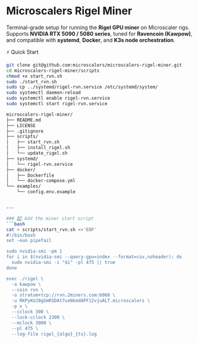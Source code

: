 # Microscalers Rigel Miner

Terminal-grade setup for running the **Rigel GPU miner** on Microscaler rigs.  
Supports **NVIDIA RTX 5090 / 5080 series**, tuned for **Ravencoin (Kawpow)**, and compatible with **systemd**, **Docker**, and **K3s node orchestration**.

⚡ Quick Start

```bash
git clone git@github.com:microscalers/microscalers-rigel-miner.git
cd microscalers-rigel-miner/scripts
chmod +x start_rvn.sh
sudo ./start_rvn.sh
sudo cp ../systemd/rigel-rvn.service /etc/systemd/system/
sudo systemctl daemon-reload
sudo systemctl enable rigel-rvn.service
sudo systemctl start rigel-rvn.service

microscalers-rigel-miner/
├── README.md
├── LICENSE
├── .gitignore
├── scripts/
│   ├── start_rvn.sh
│   ├── install_rigel.sh
│   └── update_rigel.sh
├── systemd/
│   └── rigel-rvn.service
├── docker/
│   ├── Dockerfile
│   └── docker-compose.yml
└── examples/
    └── config.env.example


---

### 2️⃣ Add the miner start script
```bash
cat > scripts/start_rvn.sh <<'EOF'
#!/bin/bash
set -euo pipefail

sudo nvidia-smi -pm 1
for i in $(nvidia-smi --query-gpu=index --format=csv,noheader); do
  sudo nvidia-smi -i "$i" -pl 475 || true
done

exec ./rigel \
  -a kawpow \
  --coin rvn \
  -o stratum+tcp://rvn.2miners.com:6060 \
  -u RKPyKUJ8gGmRSDAt7ueNkmdAPF12vjuALT.microscalers \
  -p x \
  --cclock 300 \
  --lock-cclock 2300 \
  --mclock 3000 \
  --pl 475 \
  --log-file rigel_{algo}_{ts}.log
